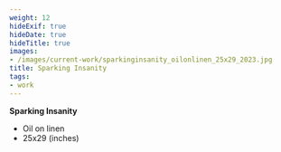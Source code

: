```yaml
---
weight: 12
hideExif: true
hideDate: true
hideTitle: true
images:
- /images/current-work/sparkinginsanity_oilonlinen_25x29_2023.jpg
title: Sparking Insanity
tags:
- work
---
```

**Sparking Insanity**
- Oil on linen
- 25x29 (inches)